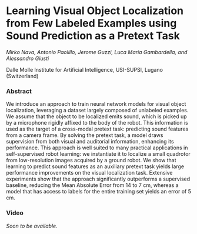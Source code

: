 # Learning Visual Object Localization from Few Labeled Examples using Sound Prediction as a Pretext Task

*Mirko Nava, Antonio Paolillo, Jerome Guzzi, Luca Maria Gambardella, and Alessandro Giusti*

Dalle Molle Institute for Artificial Intelligence, USI-SUPSI, Lugano (Switzerland)

### Abstract
We introduce an approach to train neural network models for visual object localization, leveraging a dataset largely composed of unlabeled examples.
We assume that the object to be localized emits sound, which is picked up by a microphone rigidly affixed to the body of the robot.
This information is used as the target of a cross-modal pretext task: predicting sound features from a camera frame.
By solving the pretext task, a model draws supervision from both visual and auditorial information, enhancing its performance.
This approach is well suited to many practical applications in self-supervised robot learning: we instantiate it to localize a small quadrotor from low-resolution images acquired by a ground robot.
We show that learning to predict sound features as an auxiliary pretext task yields large performance improvements on the visual localization task.
Extensive experiments show that the approach significantly outperforms a supervised baseline, reducing the Mean Absolute Error from 14 to 7 cm, whereas a model that has access to labels for the entire training set yields an error of 5 cm.

<!---
### Bibtex will be displayed here later

```properties
@article{nava2021uncertainty,
  author={M. {Nava} and A. {Paolillo} and J. {Guzzi} and L. M. {Gambardella} and A. {Giusti}},
  journal={IEEE Robotics and Automation Letters}, 
  title={Uncertainty-Aware Self-Supervised Learning of Spatial Perception Tasks}, 
  year={2021},
  volume={6},
  number={4},
  pages={6693-6700},
  doi={10.1109/LRA.2021.3095269}
}
```
-->

### Video
*Soon to be available.*
<!--[![Learning Visual Object Localization from Few Labeled Examples using Sound Prediction as a Pretext Task](https://github.com/idsia-robotics/Sound-as-Pretext/blob/main/code/data/out/video.gif)](https://youtu.be/XXXXXXX)-->
